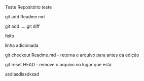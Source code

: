 Teste
Repositório teste

git add Readme.md

git add ....
git diff

feito

linha adicionada

git checkout Readme.md   - retorna o arquivo para antes da edição

git reset HEAD - remove o arquivo no lugar que está

asdlasdlasdksad
